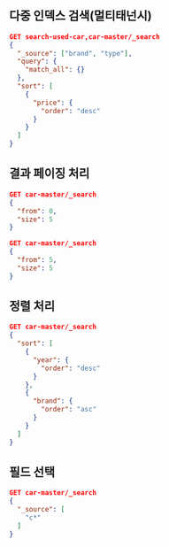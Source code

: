 다중 인덱스 검색(멀티태넌시)
-------------
```json lines
GET search-used-car,car-master/_search
{
  "_source": ["brand", "type"],
  "query": {
    "match_all": {}
  },
  "sort": [
    {
      "price": {
        "order": "desc"
      }
    }
  ]
}

```

결과 페이징 처리
-------------
```json lines
GET car-master/_search
{
  "from": 0,
  "size": 5
}

```
```json lines
GET car-master/_search
{
  "from": 5,
  "size": 5
}
```

정렬 처리 
-------------
```json lines
GET car-master/_search
{
  "sort": [
    {
      "year": {
        "order": "desc"
      }
    },
    {
      "brand": {
        "order": "asc"
      }
    }
  ]
}

```


필드 선택
-------------
```json lines
GET car-master/_search
{
  "_source": [
    "c*"
  ]
}
```
